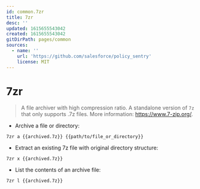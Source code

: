 ```yaml
---
id: common.7zr
title: 7zr
desc: ''
updated: 1615655543042
created: 1615655543042
gitDirPath: pages/common
sources:
  - name: ''
    url: 'https://github.com/salesforce/policy_sentry'
    license: MIT
---
```

# 7zr

> A file archiver with high compression ratio.
> A standalone version of `7z` that only supports .7z files.
> More information: <https://www.7-zip.org/>.

- Archive a file or directory:

`7zr a {{archived.7z}} {{path/to/file_or_directory}}`

- Extract an existing 7z file with original directory structure:

`7zr x {{archived.7z}}`

- List the contents of an archive file:

`7zr l {{archived.7z}}`

